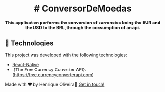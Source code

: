 

<h1 align="center">
    <br>
   # ConversorDeMoedas
</h1>


<h4 align="center">
This application performs the conversion of currencies being the EUR and the USD to the BRL, through the consumption of an api.
</h4>




## :rocket: Technologies

This project was developed with the following technologies:

-  [React-Native](https://facebook.github.io/react-native/)
- .[The Free Currency Converter API}.(https://free.currencyconverterapi.com)


Made with ♥ by Henrique Oliveira:wave: [Get in touch!](https://www.linkedin.com/in/henrique-oliveira-8bb192120/)


